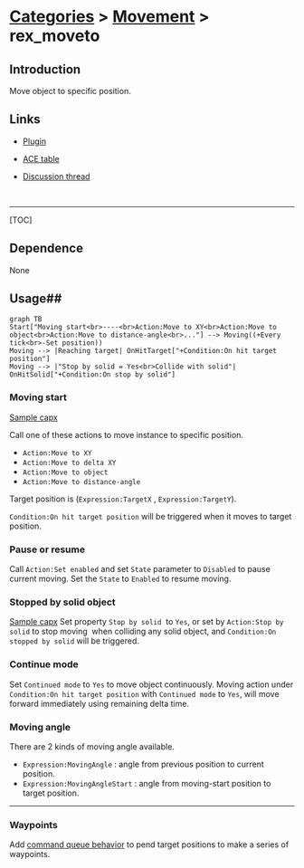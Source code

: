 # [Categories](categories.index.html) > [Movement](movement.index.html) > rex_moveto

## Introduction

Move object to specific position.

## Links

- [Plugin](https://dl.dropboxusercontent.com/u/5779181/C2Repo/Zip/behaviors/rex_moveto.7z)

- [ACE table](https://rexrainbow.github.io/C2RexDoc/c2rexpluginsACE/behavior_rex_moveto.html)

- [Discussion thread](https://www.scirra.com/forum/behavior-moveto_t63156)

  ​

----

[TOC]

## Dependence

None

## Usage##

```mermaid
graph TB
Start["Moving start<br>----<br>Action:Move to XY<br>Action:Move to object<br>Action:Move to distance-angle<br>..."] --> Moving((+Every tick<br>-Set position))
Moving --> |Reaching target| OnHitTarget["+Condition:On hit target position"]
Moving --> |"Stop by solid = Yes<br>Collide with solid"| OnHitSolid["+Condition:On stop by solid"]
```

### Moving start
[Sample capx](https://onedrive.live.com/redir?resid=7497FD5EC94476E!564&authkey=!AHMARIkJXF4kG9I&ithint=file%2c.capx)

Call one of these actions to move instance to specific position. 

- `Action:Move to XY`
- `Action:Move to delta XY`
- `Action:Move to object` 
- `Action:Move to distance-angle`

Target position is (`Expression:TargetX` , `Expression:TargetY`).

`Condition:On hit target position` will be triggered when it moves to target position.

### Pause or resume

Call `Action:Set enabled` and set `State` parameter to `Disabled` to pause current moving. Set the `State` to `Enabled` to resume moving.

### Stopped by solid object

[Sample capx](https://onedrive.live.com/redir?resid=7497FD5EC94476E!2168&authkey=!APcdQBwmSmXPACg&ithint=file%2ccapx)
Set property `Stop by solid`  to `Yes`, or set by `Action:Stop by solid` to stop moving  when colliding any solid object, and `Condition:On stopped by solid` will be triggered.

### Continue mode

Set `Continued mode` to `Yes` to move object continuously.
Moving action under `Condition:On hit target position` with `Continued mode` to `Yes`, will move forward immediately using remaining delta time.

### Moving angle

There are 2 kinds of moving angle available.

- `Expression:MovingAngle` :  angle from previous position to current position.
- `Expression:MovingAngleStart` : angle from moving-start position to target position.


----

### Waypoints

Add [command queue behavior](rex_bcmdqueue.html) to pend target positions to make a series of waypoints.

